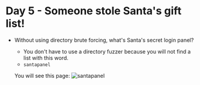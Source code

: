 # Day 5 - Someone stole Santa's gift list!

- Without using directory brute forcing, what's Santa's secret login panel?

	- You don't have to use a directory fuzzer because you will not find a list with this word.
	- `santapanel`
	
	You will see this page:
	![santapanel](https://github.com/edoardottt/tryhackme-ctf/blob/main/Advent-of-Cyber-2020/Day-05-Someone_stole_Santa's_gift_list!/santapanel.png)
	

